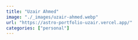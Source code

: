 ```yaml
---
title: "Uzair Ahmed"
image: "./_images/uzair-ahmed.webp"
url: "https://astro-portfolio-uzair.vercel.app/"
categories: ["personal"]
---
```

